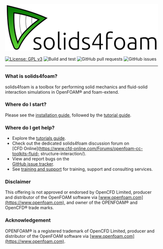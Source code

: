# <!-- solids4foam -->

![solids4foam logo](solids4foamLogoName.png)

[![License: GPL v3](https://img.shields.io/badge/License-GPLv3-blue.svg)](https://www.gnu.org/licenses/gpl-3.0)
![Build and test](https://github.com/solids4foam/solids4foam/workflows/Build%20and%20test/badge.svg?branch=development)
![GitHub pull requests](https://img.shields.io/github/issues-pr-raw/solids4foam/solids4foam)
![GitHub issues](https://img.shields.io/github/issues/solids4foam/solids4foam)

---

### What is solids4foam?

solids4foam is a toolbox for performing solid mechanics and fluid-solid
interaction simulations in OpenFOAM® and foam-extend.

### Where do I start?

Please see the [installation guide](installation/README.md), followed by the
[tutorial guide](tutorials/README.md).

### Where do I get help?

- Explore the [tutorials guide](tutorials/README.md).
- Check out the dedicated solids4foam discussion forum on  
  [CFD Online](https://www.cfd-online.com/Forums/openfoam-cc-toolkits-fluid-
  structure-interaction/).
- View and report bugs on the  
  [GitHub issue tracker](https://github.com/solids4foam/solids4foam/issues).
- See [training and support](support/README.md) for training, support and
  consulting services.

### Disclaimer

This offering is not approved or endorsed by OpenCFD Limited, producer and
distributor of the OpenFOAM software via
[www.openfoam.com](https://www.openfoam.com), and owner of the OPENFOAM® and
OpenCFD® trade marks.

### Acknowledgement

OPENFOAM® is a registered trademark of OpenCFD Limited, producer and distributor
of the OpenFOAM software via [www.openfoam.com](https://www.openfoam.com).
